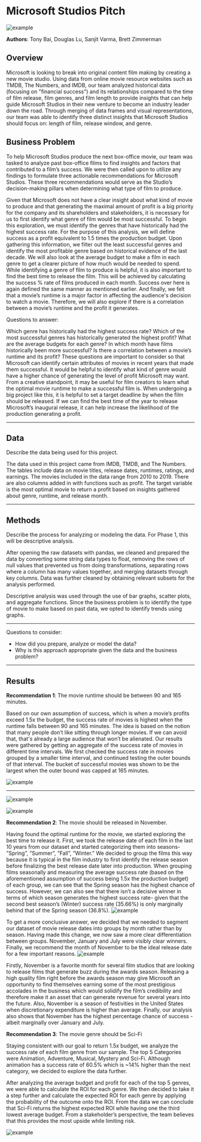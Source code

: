 # Microsoft Studios Pitch 

![example](images/director_shot.jpeg)

**Authors**: Tony Bai, Douglas Lu, Sanjit Varma, Brett Zimmerman


## Overview

Microsoft is looking to break into original content film making by creating a new movie studio. Using data from online movie resource websites such as TMDB, The Numbers, and IMDB, our team analyzed historical data (focusing on "financial success") and its relationships compared to the time of film release, film genres, and film length to provide insights that can help guide Microsoft Studios in their new venture to become an industry leader down the road. Through merging of data frames and visual representations, our team was able to identify three distinct insights that Microsoft Studios should focus on: length of film, release window, and genre. 

## Business Problem

To help Microsoft Studios produce the next box-office movie, our team was tasked to analyze past box-office films to find insights and factors that contributed to a film’s success. We were then called upon to utilize any findings to formulate three actionable recommendations for Microsoft Studios. These three recommendations would serve as the Studio’s decision-making pillars when determining what type of film to produce. 

Given that Microsoft does not have a clear insight about what kind of movie to produce and that generating the maximal amount of profit is a big priority for the company and its shareholders and stakeholders, it is necessary for us to first identify what genre of film would be most successful. To begin this exploration, we must identify the genres that have historically had the highest success rate. For the purpose of this analysis, we will define success as a profit equivalent to 1.5 times the production budget. Upon gathering this information, we filter out the least successful genres and identify the most profitable genre based on historical evidence of the last decade. We will also look at the average budget to make a film in each genre to get a clearer picture of how much would be needed to spend. While identifying a genre of film to produce is helpful, it is also important to find the best time to release the film. This will be achieved by calculating the success % rate of films produced in each month. Success over here is again defined the same manner as mentioned earlier. And finally, we felt that a movie’s runtime is a major factor in affecting the audience's decision to watch a movie. Therefore, we will also explore if there is a correlation between a movie’s runtime and the profit it generates.

Questions to answer:

Which genre has historically had the highest success rate?
Which of the most successful genres has historically generated the highest profit?
What are the average budgets for each genre?
In which month have films historically been more successful?
Is there a correlation between a movie’s runtime and its profit?
These questions are important to consider so that Microsoft can identify certain attributes of movies in recent years that made them successful. It would be helpful to identify what kind of genre would have a higher chance of generating the level of profit Microsoft may want. From a creative standpoint, it may be useful for film creators to learn what the optimal movie runtime to make a successful film is. When undergoing a big project like this, it is helpful to set a target deadline by when the film should be released. If we can find the best time of the year to release Microsoft’s inaugural release, it can help increase the likelihood of the production generating a profit.
***

## Data

Describe the data being used for this project.

The data used in this project came from IMDB, TMDB, and The Numbers. The tables include data on movie titles, release dates, runtimes, ratings, and earnings. The movies included in the data range from 2010 to 2019. There are also columns added in with functions such as profit. The target variable is the most optimal movie to return a profit based on insights gathered about genre, runtime, and release month.
***


## Methods

Describe the process for analyzing or modeling the data. For Phase 1, this will be descriptive analysis.

After opening the raw datasets with pandas, we cleaned and prepared the data by converting some string data types to float, removing the rows of null values that prevented us from doing transformations, separating rows where a column has many values together, and merging datasets through key columns. Data was further cleaned by obtaining relevant subsets for the analysis performed.

Descriptive analysis was used through the use of bar graphs, scatter plots, and aggregate functions. Since the business problem is to identify the type of movie to make based on past data, we opted to identify trends using graphs.

***
Questions to consider:
* How did you prepare, analyze or model the data?
* Why is this approach appropriate given the data and the business problem?
***

## Results

<b>Recommendation 1</b>: The movie runtime should be between 90 and 165 minutes.

Based on our own assumption of success, which is when a movie’s profits exceed 1.5x the budget,  the success rate of movies is highest when the runtime falls between 90 and 165 minutes. The idea is based on the notion that many people don’t like sitting through longer movies. If we can avoid that, that's already a large audience that won’t be alienated. Our results were gathered by getting an aggregate of the success rate of movies in different time intervals. We first checked the success rate in movies grouped by a smaller time interval, and continued testing the outer bounds of that interval. The bucket of successful movies was shown to be the largest when the outer bound was capped at 165 minutes.

 
![example](images/Chart1.jpeg)
***
 
![example](images/chart2.jpeg)
 
![example](images/chart3.jpeg)


<b>Recommendation 2</b>: The movie should be released in November.

Having found the optimal runtime for the movie, we started exploring the best time to release it. First, we took the release date of each film in the last 10 years from our dataset and started categorizing them into seasons- ”Spring”, ”Summer”, ”Fall”, ”Winter.” We decided to group the films this way because it is typical in the film industry to first identify the release season before finalizing the best release date later into production.  When grouping films seasonally and measuring the average success rate (based on the aforementioned assumption of success being 1.5x the production budget) of each group, we can see that the Spring season has the highest chance of success. However, we can also see that there isn’t a decisive winner in terms of which season generates the highest success rate- given that the second best season’s (Winter) success rate (35.66%) is only marginally behind that of the Spring season (36.8%).
![example](images/season.jpeg)

To get a more conclusive answer, we decided that we needed to segment our dataset of movie release dates into groups by month rather than by season. Having made this change, we now saw a more clear differentiation between groups. November, January and July were visibly clear winners. Finally, we recommend the month of November to be the ideal release date for a few important reasons.
![example](images/month.jpeg) 

Firstly, November is a favorite month for several film studios that are looking to release films that generate buzz during the awards season. Releasing a high quality film right before the awards season may give Microsoft an opportunity to find themselves earning some of the most prestigious accolades in the business which would solidify the film’s credibility and therefore make it an asset that can generate revenue for several years into the future. Also, November is a season of festivities in the United States when discretionary expenditure is higher than average. Finally, our analysis also shows that November has the highest percentage chance of success -albeit marginally over January and July.



<b>Recommendation 3</b>: The movie genre should be Sci-Fi

Staying consistent with our goal to return 1.5x budget, we analyze the success rate of each film genre from our sample. The top 5 Categories were Animation, Adventure, Musical, Mystery and Sci-Fi. Although animation has a success rate of 60.5% which is ~14% higher than the next category, we decided to explore the data further. 

After analyzing the average budget and profit for each of the top 5 genres, we were able to calculate the ROI for each genre. We then decided to take it a step further and calculate the expected ROI for each genre by applying the probability of the outcome onto the ROI. From the data we can conclude that Sci-Fi returns the highest expected ROI while having one the third lowest average budget. From a stakeholder’s perspective, the team believes that this provides the most upside while limiting risk.

![example](images/genres.jpeg) 


